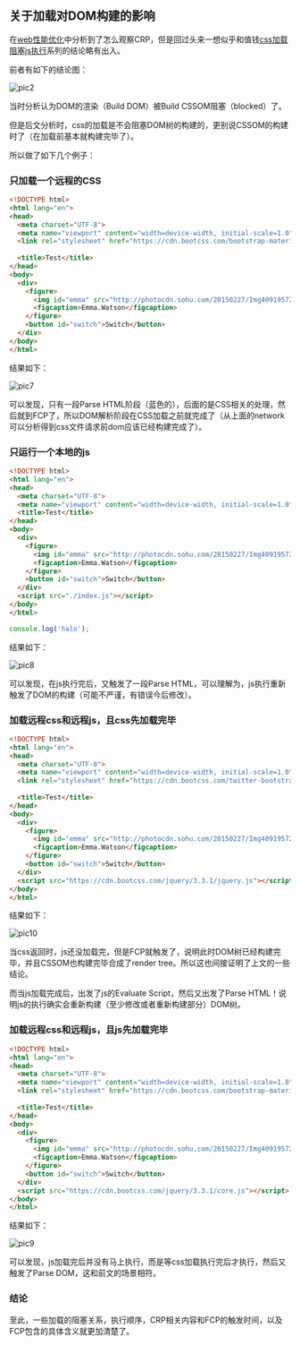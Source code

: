 ## 关于加载对DOM构建的影响

在[web性能优化](https://github.com/HuangQiii/Daily/blob/master/320/web%E6%80%A7%E8%83%BD%E4%BC%98%E5%8C%96.md#%E6%80%8E%E4%B9%88%E8%A7%82%E5%AF%9Fcrp)中分析到了怎么观察CRP，但是回过头来一想似乎和值钱[css加载阻塞js执行](https://github.com/HuangQiii/Daily/blob/master/312-%E3%80%90%E6%96%B9%E6%B3%95%E3%80%91%E5%A6%82%E4%BD%95%E5%AE%9E%E8%B7%B5css%E9%98%BB%E5%A1%9E%E6%B8%B2%E6%9F%93/css%E9%98%BB%E5%A1%9Ejs%E6%89%A7%E8%A1%8C.md)系列的结论略有出入。

前者有如下的结论图：

![pic2](./pic2.png)

当时分析认为DOM的渲染（Build DOM）被Build CSSOM阻塞（blocked）了。

但是后文分析时，css的加载是不会阻塞DOM树的构建的，更别说CSSOM的构建时了（在加载前基本就构建完毕了）。

所以做了如下几个例子：

### 只加载一个远程的CSS

```html
<!DOCTYPE html>
<html lang="en">
<head>
  <meta charset="UTF-8">
  <meta name="viewport" content="width=device-width, initial-scale=1.0">
  <link rel="stylesheet" href="https://cdn.bootcss.com/bootstrap-material-design/4.0.2/bootstrap-material-design.css">
  
  <title>Test</title>
</head>
<body>
  <div>
    <figure>
      <img id="emma" src="http://photocdn.sohu.com/20150227/Img409195726.jpg" alt="emma">
      <figcaption>Emma.Watson</figcaption>
    </figure>
    <button id="switch">Switch</button>
  </div>
</body>
</html>
```

结果如下：

![pic7](./pic7.png)

可以发现，只有一段Parse HTML阶段（蓝色的），后面的是CSS相关的处理，然后就到FCP了，所以DOM解析阶段在CSS加载之前就完成了（从上面的network可以分析得到css文件请求前dom应该已经构建完成了）。

### 只运行一个本地的js

```html
<!DOCTYPE html>
<html lang="en">
<head>
  <meta charset="UTF-8">
  <meta name="viewport" content="width=device-width, initial-scale=1.0">
  <title>Test</title>
</head>
<body>
  <div>
    <figure>
      <img id="emma" src="http://photocdn.sohu.com/20150227/Img409195726.jpg" alt="emma">
      <figcaption>Emma.Watson</figcaption>
    </figure>
    <button id="switch">Switch</button>
  </div>
  <script src="./index.js"></script>
</body>
</html>
```

```js
console.log('halo');
```

结果如下：

![pic8](./pic8.png)

可以发现，在js执行完后，又触发了一段Parse HTML，可以理解为，js执行重新触发了DOM的构建（可能不严谨，有错误今后修改）。

### 加载远程css和远程js，且css先加载完毕

```html
<!DOCTYPE html>
<html lang="en">
<head>
  <meta charset="UTF-8">
  <meta name="viewport" content="width=device-width, initial-scale=1.0">
  <link rel="stylesheet" href="https://cdn.bootcss.com/twitter-bootstrap/4.3.1/css/bootstrap-grid.css">
  
  <title>Test</title>
</head>
<body>
  <div>
    <figure>
      <img id="emma" src="http://photocdn.sohu.com/20150227/Img409195726.jpg" alt="emma">
      <figcaption>Emma.Watson</figcaption>
    </figure>
    <button id="switch">Switch</button>
  </div>
  <script src="https://cdn.bootcss.com/jquery/3.3.1/jquery.js"></script>
</body>
</html>
```

结果如下：

![pic10](./pic10.png)

当css返回时，js还没加载完，但是FCP就触发了，说明此时DOM树已经构建完毕，并且CSSOM也构建完毕合成了render tree。所以这也间接证明了上文的一些结论。

而当js加载完成后，出发了js的Evaluate Script，然后又出发了Parse HTML！说明js的执行确实会重新构建（至少修改或者重新构建部分）DOM树。


### 加载远程css和远程js，且js先加载完毕

```html
<!DOCTYPE html>
<html lang="en">
<head>
  <meta charset="UTF-8">
  <meta name="viewport" content="width=device-width, initial-scale=1.0">
  <link rel="stylesheet" href="https://cdn.bootcss.com/bootstrap-material-design/4.0.2/bootstrap-material-design.css">
  
  <title>Test</title>
</head>
<body>
  <div>
    <figure>
      <img id="emma" src="http://photocdn.sohu.com/20150227/Img409195726.jpg" alt="emma">
      <figcaption>Emma.Watson</figcaption>
    </figure>
    <button id="switch">Switch</button>
  </div>
  <script src="https://cdn.bootcss.com/jquery/3.3.1/core.js"></script>
</body>
</html>
```

结果如下：

![pic9](./pic9.png)

可以发现，js加载完后并没有马上执行，而是等css加载执行完后才执行，然后又触发了Parse DOM，这和前文的场景相符。

### 结论

至此，一些加载的阻塞关系，执行顺序，CRP相关内容和FCP的触发时间，以及FCP包含的具体含义就更加清楚了。